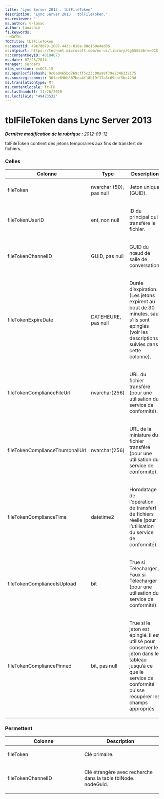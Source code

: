 ```yaml
---
title: 'Lync Server 2013 : tblFileToken'
description: 'Lync Server 2013 : tblFileToken.'
ms.reviewer: ''
ms.author: v-lanac
author: lanachin
f1.keywords:
- NOCSH
TOCTitle: tblFileToken
ms:assetid: 49e7dd79-1607-443c-818a-88c160e4ed06
ms:mtpsurl: https://technet.microsoft.com/en-us/library/Gg558646(v=OCS.15)
ms:contentKeyID: 48184073
ms.date: 07/23/2014
manager: serdars
mtps_version: v=OCS.15
ms.openlocfilehash: 9c0a0465bd769cff5c23c00a98f79e2346232175
ms.sourcegitcommit: 36fee89bb887bea4f18b19f17a8c69daf5bc423d
ms.translationtype: MT
ms.contentlocale: fr-FR
ms.lasthandoff: 11/26/2020
ms.locfileid: "49423532"
---
```

# <a name="tblfiletoken-in-lync-server-2013"></a>tblFileToken dans Lync Server 2013

<div data-xmlns="http://www.w3.org/1999/xhtml">

<div class="topic" data-xmlns="http://www.w3.org/1999/xhtml" data-msxsl="urn:schemas-microsoft-com:xslt" data-cs="https://msdn.microsoft.com/">

<div data-asp="https://msdn2.microsoft.com/asp">



</div>

<div id="mainSection">

<div id="mainBody">

<span> </span>

_**Dernière modification de la rubrique :** 2012-09-12_

tblFileToken contient des jetons temporaires aux fins de transfert de fichiers.

### <a name="columns"></a>Celles

<table>
<colgroup>
<col style="width: 33%" />
<col style="width: 33%" />
<col style="width: 33%" />
</colgroup>
<thead>
<tr class="header">
<th>Colonne</th>
<th>Type</th>
<th>Description</th>
</tr>
</thead>
<tbody>
<tr class="odd">
<td><p>fileToken</p></td>
<td><p>nvarchar (50), pas null</p></td>
<td><p>Jeton unique (GUID).</p></td>
</tr>
<tr class="even">
<td><p>fileTokenUserID</p></td>
<td><p>ent, non null</p></td>
<td><p>ID du principal qui transfère le fichier.</p></td>
</tr>
<tr class="odd">
<td><p>fileTokenChannelID</p></td>
<td><p>GUID, pas null</p></td>
<td><p>GUID du nœud de salle de conversation.</p></td>
</tr>
<tr class="even">
<td><p>fileTokenExpireDate</p></td>
<td><p>DATEHEURE, pas null</p></td>
<td><p>Durée d’expiration. (Les jetons expirent au bout de 30 minutes, sauf s’ils sont épinglés (voir les descriptions suivies dans cette colonne).</p></td>
</tr>
<tr class="odd">
<td><p>fileTokenComplianceFileUrl</p></td>
<td><p>nvarchar(256)</p></td>
<td><p>URL du fichier transféré (pour une utilisation du service de conformité).</p></td>
</tr>
<tr class="even">
<td><p>fileTokenComplianceThumbnailUrl</p></td>
<td><p>nvarchar(256)</p></td>
<td><p>URL de la miniature du fichier transféré (pour une utilisation du service de conformité).</p></td>
</tr>
<tr class="odd">
<td><p>fileTokenComplianceTime</p></td>
<td><p>datetime2</p></td>
<td><p>Horodatage de l’opération de transfert de fichiers réelle (pour l’utilisation du service de conformité).</p></td>
</tr>
<tr class="even">
<td><p>fileTokenComplianceIsUpload</p></td>
<td><p>bit</p></td>
<td><p>True si Télécharger ; Faux si Télécharger (pour une utilisation du service de conformité).</p></td>
</tr>
<tr class="odd">
<td><p>fileTokenCompliancePinned</p></td>
<td><p>bit, pas null</p></td>
<td><p>True si le jeton est épinglé. Il est utilisé pour conserver le jeton dans le tableau jusqu’à ce que le service de conformité puisse récupérer les champs appropriés.</p></td>
</tr>
</tbody>
</table>


### <a name="keys"></a>Permettent

<table>
<colgroup>
<col style="width: 50%" />
<col style="width: 50%" />
</colgroup>
<thead>
<tr class="header">
<th>Colonne</th>
<th>Description</th>
</tr>
</thead>
<tbody>
<tr class="odd">
<td><p>fileToken</p></td>
<td><p>Clé primaire.</p></td>
</tr>
<tr class="even">
<td><p>fileTokenChannelID</p></td>
<td><p>Clé étrangère avec recherche dans la table tblNode. nodeGuid.</p></td>
</tr>
</tbody>
</table>


</div>

<span> </span>

</div>

</div>

</div>


